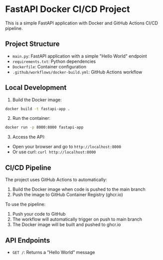 # FastAPI Docker CI/CD Project

This is a simple FastAPI application with Docker and GitHub Actions CI/CD pipeline.

## Project Structure
- `main.py`: FastAPI application with a simple "Hello World" endpoint
- `requirements.txt`: Python dependencies
- `Dockerfile`: Container configuration
- `.github/workflows/docker-build.yml`: GitHub Actions workflow

## Local Development

1. Build the Docker image:
```bash
docker build -t fastapi-app .
```

2. Run the container:
```bash
docker run -p 8000:8000 fastapi-app
```

3. Access the API:
- Open your browser and go to `http://localhost:8000`
- Or use curl: `curl http://localhost:8000`

## CI/CD Pipeline

The project uses GitHub Actions to automatically:
1. Build the Docker image when code is pushed to the main branch
2. Push the image to GitHub Container Registry (ghcr.io)

To use the pipeline:
1. Push your code to GitHub
2. The workflow will automatically trigger on push to main branch
3. The Docker image will be built and pushed to ghcr.io

## API Endpoints

- `GET /`: Returns a "Hello World" message 